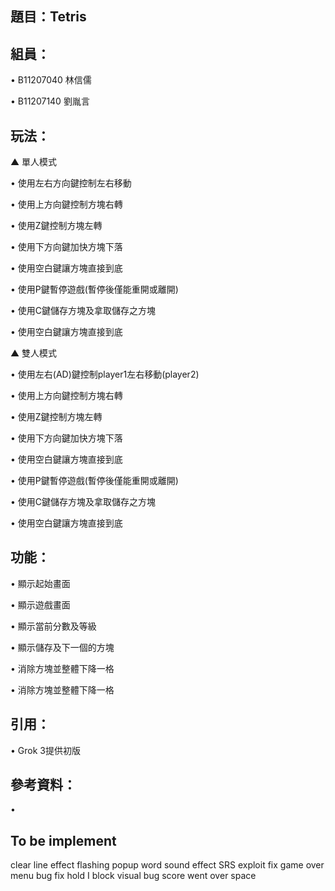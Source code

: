 ## 題目：Tetris

## 組員：
• B11207040 林信儒

• B11207140 劉胤言
## 玩法：
▲ 單人模式

• 使用左右方向鍵控制左右移動

• 使用上方向鍵控制方塊右轉

• 使用Z鍵控制方塊左轉

• 使用下方向鍵加快方塊下落

• 使用空白鍵讓方塊直接到底

• 使用P鍵暫停遊戲(暫停後僅能重開或離開)

• 使用C鍵儲存方塊及拿取儲存之方塊

• 使用空白鍵讓方塊直接到底

▲ 雙人模式

• 使用左右(AD)鍵控制player1左右移動(player2)

• 使用上方向鍵控制方塊右轉

• 使用Z鍵控制方塊左轉

• 使用下方向鍵加快方塊下落

• 使用空白鍵讓方塊直接到底

• 使用P鍵暫停遊戲(暫停後僅能重開或離開)

• 使用C鍵儲存方塊及拿取儲存之方塊

• 使用空白鍵讓方塊直接到底

## 功能：
• 顯示起始畫面

• 顯示遊戲畫面

• 顯示當前分數及等級

• 顯示儲存及下一個的方塊

• 消除方塊並整體下降一格

• 消除方塊並整體下降一格

## 引用：
• Grok 3提供初版

## 參考資料：
• 
## To be implement
clear line effect
    flashing
    popup word 
sound effect
SRS exploit fix
game over menu
bug fix
    hold I block visual bug
    score went over space
